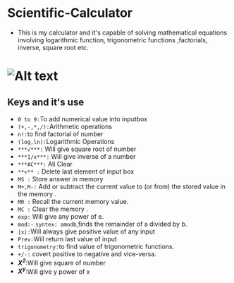 # Scientific-Calculator
* This is my calculator and it's capable of solving mathematical equations involving logarithmic function, trigonometric functions ,factorials, inverse, square root etc.
# ![Alt text](../Pictures/Screenshots/Screenshot%20from%202023-04-21%2013-57-16.png)
## **Keys and it's use**
* `0 to 9:`To add numerical value into inputbox
* `(+,-,*,/):`Arithmetic operations
* `n!:`to find factorial of number
* ```(log,ln):```Logarithmic Operations	
* `***√***:` Will give square root of number
* `***1/x***:` Will give  inverse of a number
* `***AC***:` All Clear
* `**<** :` Delete last element of input box
* `MS :` Store answer in memory
* `M+,M-:` Add or subtract the current value to (or from) the stored value in the memory .
* `MR :` Recall the current memory value.
* `MC :` Clear the memory .
* `exp:` Will give any power of e.
* `mod:-` `syntex: amodb`,finds the remainder of a divided by b. 
* `|x|:`Will always give positive value of any input
* `Prev:`Will return last value of input
* `trigonometry:`to find value of trigonometric functions.
* `+/-:` covert positive to negative and vice-versa.
* ***X<sup>2</sup>***:Will give square of number
* ***X<sup>y</sup>***:Will give y power of x